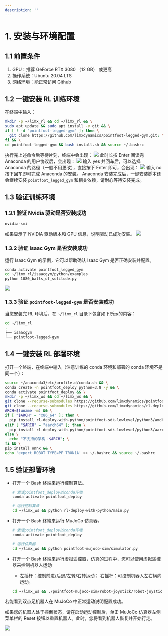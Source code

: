 ```yaml
---
description: ''
---
```


# 1. 安装与环境配置

## 1.1 前置条件

1. GPU：推荐 GeForce RTX 3080 （12 GB） 或更高
2. 操作系统：Ubuntu 20.04 LTS
3. 网络环境：能正常访问 Github

## 1.2 一键安装 RL 训练环境

在终端中输入：

```bash
mkdir -p ~/limx_rl && cd ~/limx_rl && \
sudo apt update && sudo apt install -y git && \
if [ ! -d "pointfoot-legged-gym" ]; then \
  git clone https://github.com/limxdynamics/pointfoot-legged-gym.git; \
fi && \
cd pointfoot-legged-gym && bash install.sh && source ~/.bashrc
```

执行完上述命令后等待片刻，终端中会出现：
![](./img/PT5mbueSgokWdGxGlFfcRGHvnPb.png)
此时长按 Enter 阅读完 Anaconda 的用户协议后，会出现：
![](./img/Cl5Hb4RZEodjaSxNFuacrUrZn2g.png)
输入 yes 并回车后，可以选择 Anaconda 的路径（一般不用更改），直接按下 Enter 即可，会出现：
![](./img/ELnGbphzOoM2max8gYPcrk6Inr9.png)
输入 no 按下回车即可完成 Anaconda 的安装。
Anaconda 安装完成后，一键安装脚本还会继续安装 `pointfoot_legged_gym` 和相关依赖，请耐心等待安装完成。

## 1.3 验证训练环境

### 1.3.1 验证 Nvidia 驱动是否安装成功

```bash
nvidia-smi
```

如果显示了 NVIDIA 驱动版本和 GPU 信息，说明驱动已成功安装。
![](./img/BO2lbCJyaonHFhxmsyoc8stCnwh.png)

### 1.3.2 验证 Isaac Gym 是否安装成功

运行 Isaac Gym 的示例，它可以帮助确认 Isaac Gym 是否正确安装并配置。

```bash
conda activate pointfoot_legged_gym
cd ~/limx_rl/isaacgym/python/examples
python 1080_balls_of_solitude.py
```

![](./img/D3Q2bb15woi1P8xJMQDcpA4wneg.png)

### 1.3.3 验证 `pointfoot-legged-gym` 是否安装成功

当您安装完 RL 环境后，在 `~/limx_rl` 目录下包含如下所示的内容：

```bash
cd ~/limx_rl
.
├── isaacgym
└── pointfoot-legged-gym
```

## 1.4 一键安装 RL 部署环境

打开一个终端，在终端中输入（注意训练的 conda 环境和部署的 conda 环境不是同一个）：

```bash
source ~/anaconda3/etc/profile.d/conda.sh && \
conda create -n pointfoot_deploy python=3.8 -y && \
conda activate pointfoot_deploy && \
mkdir -p ~/limx_ws && cd ~/limx_ws && \
git clone --recurse-submodules https://github.com/limxdynamics/pointfoot-mujoco-sim.git && \
git clone --recurse-submodules https://github.com/limxdynamics/rl-deploy-with-python.git && \
ARCH=$(uname -m) && \
if [ "$ARCH" = "x86_64" ]; then \
  pip install rl-deploy-with-python/pointfoot-sdk-lowlevel/python3/amd64/limxsdk-*-py3-none-any.whl; \
elif [ "$ARCH" = "aarch64" ]; then \
  pip install rl-deploy-with-python/pointfoot-sdk-lowlevel/python3/aarch64/limxsdk-*-py3-none-any.whl; \
else \
  echo "不支持的架构：$ARCH"; \
fi && \
pip install onnx && \
echo 'export ROBOT_TYPE=PF_TRON1A' >> ~/.bashrc && source ~/.bashrc
```

## 1.5 验证部署环境

- 打开一个 Bash 终端来运行控制算法。

  ```bash
  # 激活pointfoot_deploy的conda环境
  conda activate pointfoot_deploy

  # 运行控制算法
  cd ~/limx_ws && python rl-deploy-with-python/main.py
  ```

- 打开一个 Bash 终端来运行 MuJoCo 仿真器。

  ```bash
  # 激活pointfoot_deploy的conda环境
  conda activate pointfoot_deploy

  # 运行仿真器
  cd ~/limx_ws && python pointfoot-mujoco-sim/simulator.py
  ```

- 打开一个 Bash 终端来运行虚拟遥控器，仿真的过程中，您可以使用虚拟遥控器来控制机器人运动

  - 左摇杆：控制前进/后退/左转/右转运动； 右摇杆：可控制机器人左右横向运动。

  ```bash
  cd ~/limx_ws && ./pointfoot-mujoco-sim/robot-joystick/robot-joystick
  ```

若能看到双点足机器人在 MuJoCo 中正常运动说明配置成功。

如果您的机器人处于摔倒状态，请在启动运动控制后，单击 MuJoCo 仿真器左侧菜单栏的 Reset 按钮以重置机器人。此时，您将看到机器人恢复并开始行走。

![](./img/Pb0kbpZMqosKQdx2j1ecxYa3njf.png)
